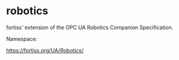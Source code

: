 # robotics

fortiss' extension of the OPC UA Robotics Companion Specification.

Namespace:

https://fortiss.org/UA/Robotics/